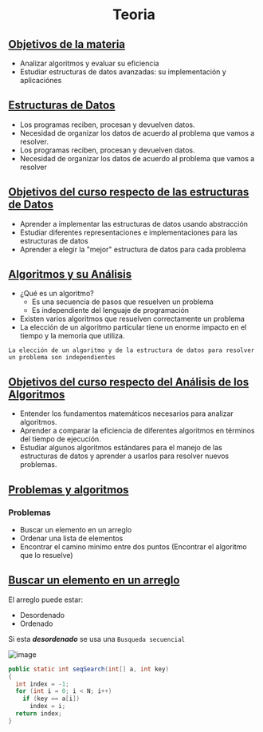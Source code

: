 <h1 align="center">Teoria</h1>

## [Objetivos de la materia]()

- Analizar algoritmos y evaluar su eficiencia
- Estudiar estructuras de datos avanzadas: su implementación y aplicaciónes

## [Estructuras de Datos]()

- Los programas reciben, procesan y devuelven datos.
- Necesidad de organizar los datos de acuerdo al problema que vamos a resolver.
- Los programas reciben, procesan y devuelven datos.
- Necesidad de organizar los datos de acuerdo al problema que vamos a resolver

## [Objetivos del curso respecto de las estructuras de Datos]()

- Aprender a implementar las estructuras de datos usando abstracción
- Estudiar diferentes representaciones e implementaciones para las estructuras de datos
- Aprender a elegir la "mejor" estructura de datos para cada problema

## [Algoritmos y su Análisis]()

- ¿Qué es un algoritmo?
  - Es una secuencia de pasos que resuelven un problema
  - Es independiente del lenguaje de programación
- Existen varios algoritmos que resuelven correctamente un problema
- La elección de un algoritmo particular tiene un enorme impacto en el tiempo y la memoria que utiliza.

``
La elección de un algoritmo y de la estructura de datos para resolver un problema son independientes
``

## [Objetivos del curso respecto del Análisis de los Algoritmos]()

- Entender los fundamentos matemáticos necesarios para analizar algoritmos.
- Aprender a comparar la eficiencia de diferentes algoritmos en términos del tiempo de ejecución.
- Estudiar algunos algoritmos estándares para el manejo de las estructuras de datos y aprender a usarlos para resolver nuevos problemas.

## [Problemas y algoritmos]()

### Problemas

- Buscar un elemento en un arreglo
- Ordenar una lista de elementos 
- Encontrar el camino minimo entre dos puntos (Encontrar el algoritmo que lo resuelve)

## [Buscar un elemento en un arreglo]()

El arreglo puede estar: 
- Desordenado
- Ordenado

Si esta ***desordenado*** se usa una ```Busqueda secuencial```

![image](https://user-images.githubusercontent.com/55964635/158110397-7c7f6ec4-da1d-4422-bf5f-8ee31c334af1.png)

```Java
public static int seqSearch(int[] a, int key)
{
  int index = -1;
  for (int i = 0; i < N; i++)
    if (key == a[i])
      index = i;
  return index;
}
```

